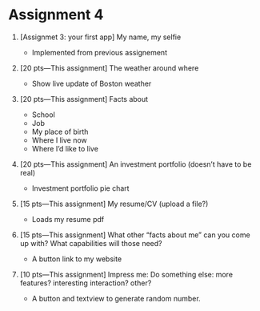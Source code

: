 # Assignment 4

1. [Assignmet 3: your first app] My name, my selfie

    - Implemented from previous assignement
  
2. [20 pts—This assignment] The weather around where

    - Show live update of Boston weather
  
3. [20 pts—This assignment] Facts about

    - School
    - Job
    - My place of birth
    - Where I live now
    - Where I’d like to live

4. [20 pts—This assignment] An investment portfolio (doesn’t have to be real)

    - Investment portfolio pie chart

5. [15 pts—This assignment] My resume/CV (upload a file?)

    - Loads my resume pdf
  
6. [15 pts—This assignment] What other “facts about me” can you come up with? What capabilities will those need?

    - A button link to my website
  
7. [10 pts—This assignment] Impress me: Do something else: more features? interesting interaction? other?

    - A button and textview to generate random number.
